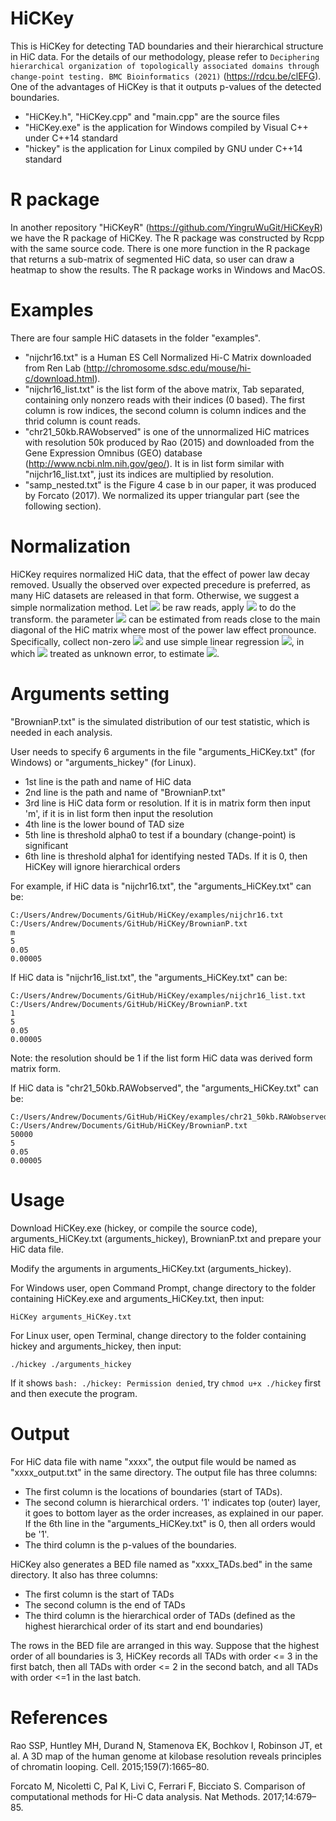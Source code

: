 # HiCKey

This is HiCKey for detecting TAD boundaries and their hierarchical structure in HiC data. For the details of our methodology, please refer to `Deciphering hierarchical organization of topologically associated domains through change-point testing. BMC Bioinformatics (2021)` (https://rdcu.be/clEFG). One of the advantages of HiCKey is that it outputs p-values of the detected boundaries.

- "HiCKey.h", "HiCKey.cpp" and "main.cpp" are the source files
- "HiCKey.exe" is the application for Windows compiled by Visual C++ under C++14 standard
- "hickey" is the application for Linux compiled by GNU under C++14 standard

# R package

In another repository "HiCKeyR" (https://github.com/YingruWuGit/HiCKeyR) we have the R package of HiCKey. The R package was constructed by Rcpp with the same source code. There is one more function in the R package that returns a sub-matrix of segmented HiC data, so user can draw a heatmap to show the results. The R package works in Windows and MacOS.

# Examples

There are four sample HiC datasets in the folder "examples".

- "nijchr16.txt" is a Human ES Cell Normalized Hi-C Matrix downloaded from Ren Lab (http://chromosome.sdsc.edu/mouse/hi-c/download.html).
- "nijchr16_list.txt" is the list form of the above matrix, Tab separated, containing only nonzero reads with their indices (0 based). The first column is row indices, the second column is column indices and the thrid column is count reads.
- "chr21_50kb.RAWobserved" is one of the unnormalized HiC matrices with resolution 50k produced by Rao (2015) and downloaded from the Gene Expression Omnibus (GEO) database (http://www.ncbi.nlm.nih.gov/geo/). It is in list form similar with "nijchr16_list.txt", just its indices are multiplied by resolution.
- "samp_nested.txt" is the Figure 4 case b in our paper, it was produced by Forcato (2017). We normalized its upper triangular part (see the following section).

# Normalization

HiCKey requires normalized HiC data, that the effect of power law decay removed. Usually the observed over expected precedure is preferred, as many HiC datasets are released in that form. Otherwise, we suggest a simple normalization method. Let <img src="https://render.githubusercontent.com/render/math?math=y_{ij}"> be raw reads, apply <img src="https://render.githubusercontent.com/render/math?math=x_{ij}=y_{ij}/(|i-j|^a)"> to do the transform. the parameter <img src="https://render.githubusercontent.com/render/math?math=a"> can be estimated from reads close to the main diagonal of the HiC matrix where most of the power law effect pronounce. Specifically, collect non-zero <img src="https://render.githubusercontent.com/render/math?math=y_{ij}"> and use simple linear regression <img src="https://render.githubusercontent.com/render/math?math=a-a">, in which <img src="https://render.githubusercontent.com/render/math?math=x_{ij}"> treated as unknown error, to estimate <img src="https://render.githubusercontent.com/render/math?math=a">.

# Arguments setting

"BrownianP.txt" is the simulated distribution of our test statistic, which is needed in each analysis.

User needs to specify 6 arguments in the file "arguments_HiCKey.txt" (for Windows) or "arguments_hickey" (for Linux).

- 1st line is the path and name of HiC data
- 2nd line is the path and name of "BrownianP.txt"
- 3rd line is HiC data form or resolution. If it is in matrix form then input 'm', if it is in list form then input the resolution
- 4th line is the lower bound of TAD size
- 5th line is threshold alpha0 to test if a boundary (change-point) is significant
- 6th line is threshold alpha1 for identifying nested TADs. If it is 0, then HiCKey will ignore hierarchical orders

For example, if HiC data is "nijchr16.txt", the "arguments_HiCKey.txt" can be:
```
C:/Users/Andrew/Documents/GitHub/HiCKey/examples/nijchr16.txt
C:/Users/Andrew/Documents/GitHub/HiCKey/BrownianP.txt
m
5
0.05
0.00005
```
If HiC data is "nijchr16_list.txt", the "arguments_HiCKey.txt" can be:
```
C:/Users/Andrew/Documents/GitHub/HiCKey/examples/nijchr16_list.txt
C:/Users/Andrew/Documents/GitHub/HiCKey/BrownianP.txt
1
5
0.05
0.00005
```
Note: the resolution should be 1 if the list form HiC data was derived form matrix form.

If HiC data is "chr21_50kb.RAWobserved", the "arguments_HiCKey.txt" can be:
```
C:/Users/Andrew/Documents/GitHub/HiCKey/examples/chr21_50kb.RAWobserved
C:/Users/Andrew/Documents/GitHub/HiCKey/BrownianP.txt
50000
5
0.05
0.00005
```

# Usage

Download HiCKey.exe (hickey, or compile the source code), arguments_HiCKey.txt (arguments_hickey), BrownianP.txt and prepare your HiC data file.

Modify the arguments in arguments_HiCKey.txt (arguments_hickey).

For Windows user, open Command Prompt, change directory to the folder containing HiCKey.exe and arguments_HiCKey.txt, then input:
```
HiCKey arguments_HiCKey.txt
```
For Linux user, open Terminal, change directory to the folder containing hickey and arguments_hickey, then input:
```
./hickey ./arguments_hickey
```
If it shows `bash: ./hickey: Permission denied`, try `chmod u+x ./hickey` first and then execute the program.

# Output

For HiC data file with name "xxxx", the output file would be named as "xxxx_output.txt" in the same directory. The output file has three columns:

- The first column is the locations of boundaries (start of TADs).
- The second column is hierarchical orders. '1' indicates top (outer) layer, it goes to bottom layer as the order increases, as explained in our paper. If the 6th line in the "arguments_HiCKey.txt" is 0, then all orders would be '1'.
- The third column is the p-values of the boundaries.

HiCKey also generates a BED file named as "xxxx_TADs.bed" in the same directory. It also has three columns:

- The first column is the start of TADs
- The second column is the end of TADs
- The third column is the hierarchical order of TADs (defined as the highest hierarchical order of its start and end boundaries)

The rows in the BED file are arranged in this way. Suppose that the highest order of all boundaries is 3, HiCKey records all TADs with order <= 3 in the first batch, then all TADs with order <= 2 in the second batch, and all TADs with order <=1 in the last batch.

# References

Rao SSP, Huntley MH, Durand N, Stamenova EK, Bochkov I, Robinson JT, et al. A 3D map of the human genome at kilobase resolution reveals principles of chromatin looping. Cell. 2015;159(7):1665–80.

Forcato M, Nicoletti C, Pal K, Livi C, Ferrari F, Bicciato S. Comparison of computational methods for Hi-C data analysis. Nat Methods. 2017;14:679–85.
